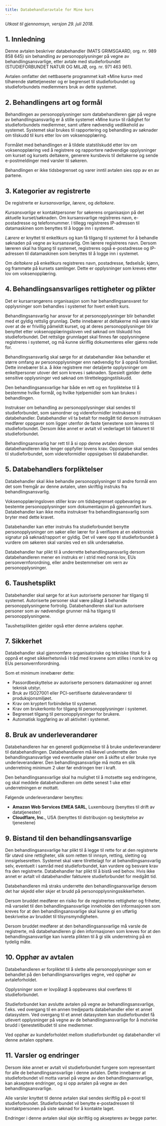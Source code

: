 ```yaml
---
title: Databehandleravtale for Mine kurs
---
```

_Utkast til gjennomsyn, versjon 29. juli 2018._

## 1. Innledning
Denne avtalen beskriver databehandler (MATS GRIMSGAARD, org. nr. 989 858 645) sin behandling av personopplysninger på vegne av behandlingsansvarlige, etter avtale med studieforbundet (STUDIEFORBUNDET NATUR OG MILJØ, org. nr. 971 463 961).

Avtalen omfatter det nettbaserte programmet kalt «Mine kurs» med tilhørende støttetjenester og er begrenset til studieforbundet og studieforbundets medlemmers bruk av dette systemet.

## 2. Behandlingens art og formål
Behandlingen av personopplysninger som databehandleren gjør på vegne av behandlingsansvarlig er å stille systemet «Mine kurs» til rådighet for studieforbundets medlemmer, samt utføre nødvendig vedlikehold av systemet. Systemet skal brukes til rapportering og behandling av søknader om tilskudd til kurs etter lov om voksenopplæring.

Formålet med behandlingen er å tildele statstilskudd etter lov om voksenopplæring ved å registrere og rapportere nødvendige opplysninger om kurset og kursets deltakere, generere kursbevis til deltakerne og sende e-postmeldinger med varsler til søkeren.

Behandlingen er ikke tidsbegrenset og varer inntil avtalen sies opp av en av partene.

## 3. Kategorier av registrerte
De registrerte er _kursansvarlige_, _lærere_, og _deltakere_.

_Kursansvarlige_ er kontaktpersoner for søkerens organisasjon på det aktuelle kurset/søknaden. Om kursansvarlige registreres navn, e-postadresse og telefonnummer. I tillegg registreres IP-adressen til datamaskinen som benyttes til å logge inn i systemet.

_Lærere_ er knyttet til enkeltkurs og kan få tilgang til systemet for å behandle søknaden på vegne av kursansvarlig. Om lærere registreres navn. Dersom læreren skal ha tilgang til systemet, registreres også e-postadresse og IP-adressen til datamaskinen som benyttes til å logge inn i systemet.

Om _deltakere_ på enkeltkurs registreres navn, postadresse, fødselsår, kjønn, og frammøte på kursets samlinger. Dette er opplysninger som kreves etter lov om voksenopplæring.

## 4. Behandlingsansvarliges rettigheter og plikter
Det er kursarrangørens organisasjon som har behandlingsansvaret for opplysninger som behandles i systemet for hvert enkelt kurs.

Behandlingsansvarlig har ansvar for at personopplysninger blir behandlet med et gyldig rettslig grunnlag. Dette innebærer at deltakerne må være klar over at de er frivillig påmeldt kurset, og at deres personopplysninger blir benyttet etter voksenopplæringsloven ved søknad om tilskudd hos studieforbundet. Det rettslige grunnlaget skal finnes før opplysningene registreres i systemet, og må kunne skriflig dokumenteres eller gjøres rede for.

Behandlingsansvarlig skal sørge for at databehandler ikke behandler et større omfang av personopplysninger enn nødvendig for å oppnå formålet. Dette innebærer bl.a. å ikke registrere mer detaljerte opplysninger om enkeltpersoner utover det som kreves i søknaden. Spesielt gjelder dette sensitive opplysninger ved søknad om tilretteleggingstilskudd.

Den behandlingsansvarlige har både en rett og en forpliktelse til å bestemme hvilke formål, og hvilke hjelpemidler som kan brukes i behandlingen.

Instrukser om behandling av personopplysninger skal sendes til studieforbundet, som samordner og videreformidler instruksene til databehandler. Databehandler vil ta betalt for medgått tid dersom instruksen medfører oppgaver som ligger utenfor de faste tjenestene som leveres til studieforbundet. Dersom ikke annet er avtalt vil vederlaget bli fakturert til studieforbundet.

Behandlingsansvarlig har rett til å si opp denne avtalen dersom databehandleren ikke lenger oppfyller lovens krav. Oppsigelse skal sendes til studieforbundet, som videreformidler oppsigelsen til databehandler.

## 5. Databehandlers forpliktelser
Databehandler skal ikke behandle personopplysninger til andre formål enn det som fremgår av denne avtalen, uten skriftlig instruks fra behandlingsansvarlig.

Voksenopplæringsloven stiller krav om tidsbegrenset oppbevaring av bestemte personopplysninger som dokumentasjon på gjennomført kurs. Databehandler kan ikke motta instrukser fra behandlingsansvarlig som bryter med dette kravet.

Databehandler kan etter instruks fra studieforbundet benytte personopplysninger om søker eller lærer for å verifisere at en elektronisk signatur på søknad/rapport er gyldig. Det vil være opp til studieforbundet å vurdere om søkeren skal varsles ved en slik undersøkelse.

Databehandler har plikt til å underrette behandlingsansvarlig dersom databehandleren mener en instruks er i strid med norsk lov, EUs personvernforordning, eller andre bestemmelser om vern av personopplysninger.

## 6. Taushetsplikt
Databehandler skal sørge for at kun autoriserte personer har tilgang til systemet. Autoriserte personer skal være pålagt å behandle personopplysningene fortrolig. Databehandleren skal kun autorisere personer som av nødvendige grunner må ha tilgang til personopplysningene.

Taushetsplikten gjelder også etter denne avtalens opphør.

## 7. Sikkerhet
Databehandler skal gjennomføre organisatoriske og tekniske tiltak for å oppnå et egnet sikkerhetsnivå i tråd med kravene som stilles i norsk lov og EUs personvernforordning.

Som et minimum innebærer dette:

- Passordbeskyttelse av autoriserte personers datamaskiner og annet teknisk utstyr.
- Bruk av ISO27001 eller PCI-sertifiserte dataleverandører til produksjonsmiljøet.
- Krav om kryptert forbindelse til systemet.
- Krav om brukerkonto for tilgang til personopplysninger i systemet.
- Begrenset tilgang til personopplysninger for brukere.
- Automatisk loggføring av all aktivitet i systemet.

## 8. Bruk av underleverandører
Databehandleren har en generell godkjennelse til å bruke underleverandører til databehandlingen. Databehandleren må likevel underrette den behandlingsansvarlige ved eventuelle planer om å skifte ut eller bruke nye underleverandører. Den behandlingsansvarlige må motta en slik underretning minimum 2 uker før endringen trer i kraft.

Den behandlingsansvarlige skal ha mulighet til å motsette seg endringene, og skal meddele databehandleren om dette senest 1 uke etter underretningen er mottatt.

Følgende underleverandører benyttes:

- **Amazon Web Services EMEA SARL**, Luxembourg (benyttes til drift av datatjenester)
- **Cloudflare, Inc.**, USA (benyttes til distribusjon og beskyttelse av tjenestene)

## 9. Bistand til den behandlingsansvarlige
Den behandlingsansvarlige har plikt til å legge til rette for at den registrerte får utøvd sine rettigheter, slik som retten til innsyn, retting, sletting og innsigelsesretten. Systemet skal være tilrettelagt for at behandlingsansvarlig selv, eventuelt i samråd med studieforbundet, kan vurdere og besvare krav fra den registrerte. Databehandler har plikt til å bistå ved behov. Hvis ikke annet er avtalt vil databehandler fakturere studieforbundet for medgått tid.

Databehandleren må straks underrette den behandlingsansvarlige dersom det har skjedd eller skjer et brudd på personopplysningssikkerheten.

Dersom bruddet medfører en risiko for de registrertes rettigheter og friheter, må varselet til den behandlingsansvarlige inneholde den informasjonen som kreves for at den behandlingsansvarlige skal kunne gi en utførlig beskrivelse av bruddet til tilsynsmyndigheten.

Dersom bruddet medfører at den behandlingsansvarlige må varsle de registrerte, må databehandleren gi den informasjonen som kreves for at den behandlingsansvarlige kan ivareta plikten til å gi slik underretning på en tydelig måte.

## 10. Opphør av avtalen
Databehandleren er forpliktet til å slette alle personopplysninger som er behandlet på den behandlingsansvarliges vegne, ved opphør av avtaleforholdet.

Opplysninger som er lovpålagt å oppbevares skal overføres til studieforbundet.

Studieforbundet kan avslutte avtalen på vegne av behandlingsansvarlige, f.eks. ved overgang til en annen tredjeparts databehandler eller et annet datasystem. Ved overgang til et annet datasystem kan studieforbundet få utlevert opplysninger på vegne av de behandlingsansvarlige for å motvirke brudd i tjenestetilbudet til sine medlemmer.

Ved opphør av kundeforholdet mellom studieforbundet og databehandler vil denne avtalen opphøre.

## 11. Varsler og endringer
Dersom ikke annet er avtalt vil studieforbundet fungere som representant for alle de behandlingsansvarlige i denne avtalen. Dette innebærer at studieforbundet vil motta varsel på vegne av den behandlingsansvarlige, kan akseptere endringer, og si opp avtalen på vegne av den behandlingsansvarlige.

Alle varsler knyttet til denne avtalen skal sendes skriftlig på e-post til studieforbundet. Studieforbundet vil benytte e-postadressen til kontaktpersonen på siste søknad for å kontakte laget.

Endringer i denne avtalen skal skje skriftlig og aksepteres av begge parter.
